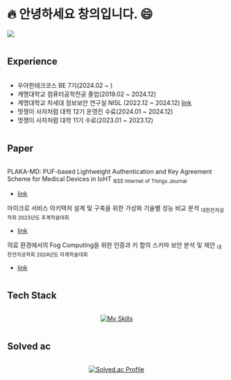 # 🔥 안녕하세요 창의입니다. 😄

![](https://komarev.com/ghpvc/?username=changuii&label=Profile%20views&color=af4bf1&style=flat) 
<h2 style="display: inline-block; vertical-align: middle;"> Experience </h2>

- 우아한테크코스 BE 7기(2024.02 ~ )
- 계명대학교 컴퓨터공학전공 졸업(2019.02 ~ 2024.12)
- 계명대학교 차세대 정보보안 연구실 NISL (2022.12 ~ 2024.12) [link](https://nisl.vercel.app/)
- 멋쟁이 사자처럼 대학 12기 운영진 수료(2024.01 ~ 2024.12)
- 멋쟁이 사자처럼 대학 11기 수료(2023.01 ~ 2023.12)

<h2 style="display: inline-block; vertical-align: middle;">Paper</h2>

PLAKA-MD: PUF-based Lightweight Authentication and Key Agreement Scheme for Medical Devices in IoHT <sub>IEEE Internet of Things Journal</sub>
- [link](https://ieeexplore.ieee.org/document/10906502)

마이크로 서비스 아키텍처 설계 및 구축을 위한 가상화 기술별 성능 비교 분석 <sub>대한전자공학회 2023년도 추계학술대회</sub>
- [link](https://www.dbpia.co.kr/journal/articleDetail?nodeId=NODE11701299)

의료 환경에서의 Fog Computing을 위한 인증과 키 합의 스키마 보안 분석 및 제안 <sub>대한전자공학회 2024년도 하계학술대회</sub>
- [link](https://www.dbpia.co.kr/journal/articleDetail?nodeId=NODE11891096)

<h2 style="display: inline-block; vertical-align: middle;"> Tech Stack </h2>

<div align=center>

[![My Skills](https://skillicons.dev/icons?i=spring&theme=light)](https://skillicons.dev)

<!--
<h3>Backend</h3>

[![My Skills](https://skillicons.dev/icons?i=spring,hibernate&theme=light)](https://skillicons.dev)

<h3>Infra</h3>

[![My Skills](https://skillicons.dev/icons?i=ubuntu,aws,docker&theme=light)](https://skillicons.dev)

<h3>Frontend</h3>

[![My Skills](https://skillicons.dev/icons?i=react,nextjs,tailwind,vite&theme=light)](https://skillicons.dev)
-->
</div>

<h2 style="display: inline-block; vertical-align: middle;"> Solved ac </h2>

<div align=center>
  
[![Solved.ac Profile](http://mazassumnida.wtf/api/generate_badge?boj=rhljh201)](https://solved.ac/rhljh201)

</div>

<!--
[![Anurag's GitHub stats](https://github-readme-stats.vercel.app/api?username=changuii&theme=graywhite)](https://github.com/anuraghazra/github-readme-stats)  
-->
